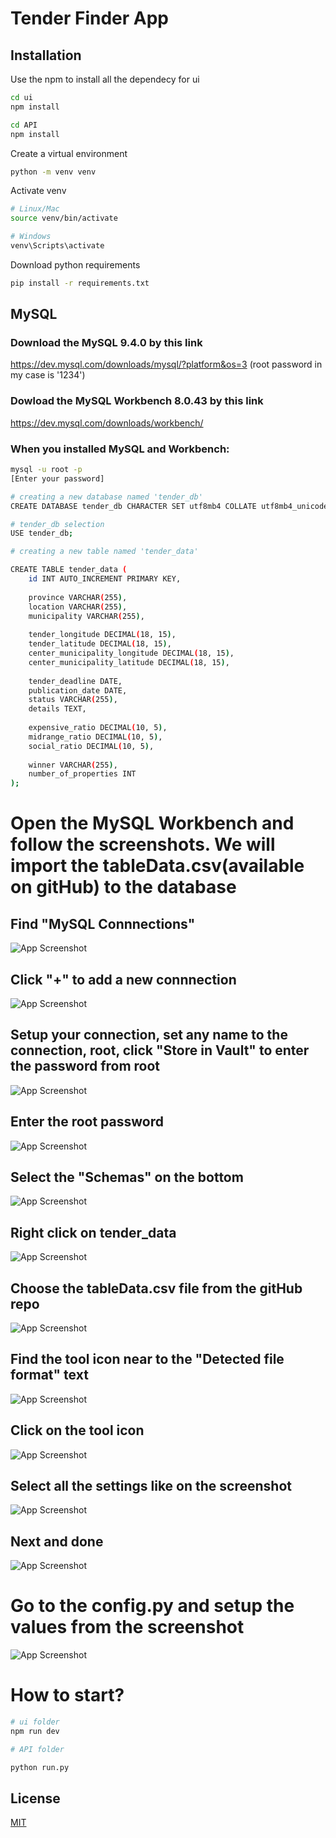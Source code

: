 # Tender Finder App


## Installation

Use the npm to install all the dependecy for ui

```bash
cd ui
npm install
```

```bash
cd API
npm install
```

Create a virtual environment
```bash
python -m venv venv
```

Activate venv
```bash
# Linux/Mac
source venv/bin/activate

# Windows
venv\Scripts\activate
```

Download python requirements
```bash
pip install -r requirements.txt
```

## MySQL

### Download the MySQL 9.4.0 by this link
https://dev.mysql.com/downloads/mysql/?platform&os=3 (root password in my case is '1234')

### Dowload the MySQL Workbench 8.0.43 by this link
 https://dev.mysql.com/downloads/workbench/

### When you installed MySQL and Workbench:
```bash
mysql -u root -p
[Enter your password]
```

```bash
# creating a new database named 'tender_db'
CREATE DATABASE tender_db CHARACTER SET utf8mb4 COLLATE utf8mb4_unicode_ci; 
```

```bash
# tender_db selection
USE tender_db; 
```

```bash
# creating a new table named 'tender_data'

CREATE TABLE tender_data (
    id INT AUTO_INCREMENT PRIMARY KEY,
    
    province VARCHAR(255),
    location VARCHAR(255),
    municipality VARCHAR(255),
    
    tender_longitude DECIMAL(18, 15),
    tender_latitude DECIMAL(18, 15),
    center_municipality_longitude DECIMAL(18, 15),
    center_municipality_latitude DECIMAL(18, 15),
    
    tender_deadline DATE,
    publication_date DATE,
    status VARCHAR(255),
    details TEXT,
    
    expensive_ratio DECIMAL(10, 5),
    midrange_ratio DECIMAL(10, 5),
    social_ratio DECIMAL(10, 5),
    
    winner VARCHAR(255),
    number_of_properties INT
);
```

# Open the MySQL Workbench and follow the screenshots. We will import the tableData.csv(available on gitHub) to the database

## Find "MySQL Connnections"
![App Screenshot](https://ik.imagekit.io/joslpuulp/1.jpg?updatedAt=1754419952096)

## Click "+" to add a new connnection
![App Screenshot](https://ik.imagekit.io/joslpuulp/2.jpg?updatedAt=1754419952068)

## Setup your connection, set any name to the connection, root, click "Store in Vault" to enter the password from root
![App Screenshot](https://ik.imagekit.io/joslpuulp/3.jpg?updatedAt=1754419951937)

## Enter the root password
![App Screenshot](https://ik.imagekit.io/joslpuulp/4.jpg?updatedAt=1754419952102)

## Select the "Schemas" on the bottom
![App Screenshot](https://ik.imagekit.io/joslpuulp/5.jpg?updatedAt=1754419952086)

## Right click on tender_data
![App Screenshot](https://ik.imagekit.io/joslpuulp/6.jpg?updatedAt=1754419952014)

## Choose the tableData.csv file from the gitHub repo
![App Screenshot](https://ik.imagekit.io/joslpuulp/7.jpg?updatedAt=1754419952072)

## Find the tool icon near to the "Detected file format" text
![App Screenshot](https://ik.imagekit.io/joslpuulp/8.jpg?updatedAt=1754419952119)

## Click on the tool icon
![App Screenshot](https://ik.imagekit.io/joslpuulp/9.jpg?updatedAt=1754419951982)

## Select all the settings like on the screenshot
![App Screenshot](https://ik.imagekit.io/joslpuulp/10.jpg?updatedAt=1754419951992)


## Next and done
![App Screenshot](https://ik.imagekit.io/joslpuulp/11.jpg?updatedAt=1754419954836)


# Go to the config.py and setup the values from the screenshot
![App Screenshot](https://ik.imagekit.io/joslpuulp/12.jpg?updatedAt=1754423181377)

# How to start?

```bash
# ui folder
npm run dev

# API folder

python run.py
```

## License

[MIT](https://choosealicense.com/licenses/mit/)